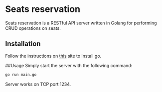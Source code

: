 # Seats reservation
Seats reservation is a RESTful API server written in Golang for performing CRUD operations on seats.

## Installation
Follow the instructions on [this](https://golang.org/doc/install) site to install go.

##Usage
Simply start the server with the following command:

```bash
go run main.go
```

Server works on TCP port 1234.